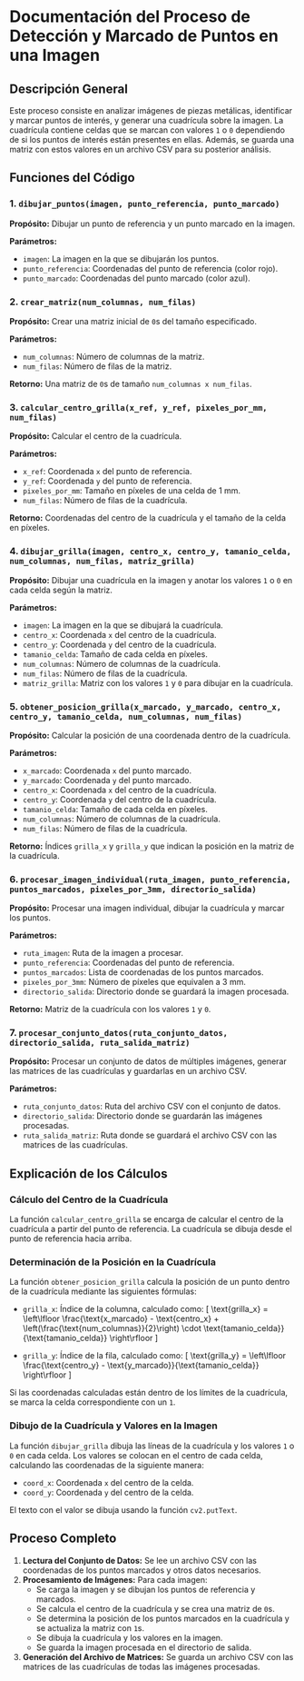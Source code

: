 # Documentación del Proceso de Detección y Marcado de Puntos en una Imagen

## Descripción General

Este proceso consiste en analizar imágenes de piezas metálicas, identificar y marcar puntos de interés, y generar una cuadrícula sobre la imagen. La cuadrícula contiene celdas que se marcan con valores `1` o `0` dependiendo de si los puntos de interés están presentes en ellas. Además, se guarda una matriz con estos valores en un archivo CSV para su posterior análisis.

## Funciones del Código

### 1. `dibujar_puntos(imagen, punto_referencia, punto_marcado)`

**Propósito:** Dibujar un punto de referencia y un punto marcado en la imagen.

**Parámetros:**
- `imagen`: La imagen en la que se dibujarán los puntos.
- `punto_referencia`: Coordenadas del punto de referencia (color rojo).
- `punto_marcado`: Coordenadas del punto marcado (color azul).

### 2. `crear_matriz(num_columnas, num_filas)`

**Propósito:** Crear una matriz inicial de `0`s del tamaño especificado.

**Parámetros:**
- `num_columnas`: Número de columnas de la matriz.
- `num_filas`: Número de filas de la matriz.

**Retorno:** Una matriz de `0`s de tamaño `num_columnas x num_filas`.

### 3. `calcular_centro_grilla(x_ref, y_ref, pixeles_por_mm, num_filas)`

**Propósito:** Calcular el centro de la cuadrícula.

**Parámetros:**
- `x_ref`: Coordenada `x` del punto de referencia.
- `y_ref`: Coordenada `y` del punto de referencia.
- `pixeles_por_mm`: Tamaño en píxeles de una celda de 1 mm.
- `num_filas`: Número de filas de la cuadrícula.

**Retorno:** Coordenadas del centro de la cuadrícula y el tamaño de la celda en píxeles.

### 4. `dibujar_grilla(imagen, centro_x, centro_y, tamanio_celda, num_columnas, num_filas, matriz_grilla)`

**Propósito:** Dibujar una cuadrícula en la imagen y anotar los valores `1` o `0` en cada celda según la matriz.

**Parámetros:**
- `imagen`: La imagen en la que se dibujará la cuadrícula.
- `centro_x`: Coordenada `x` del centro de la cuadrícula.
- `centro_y`: Coordenada `y` del centro de la cuadrícula.
- `tamanio_celda`: Tamaño de cada celda en píxeles.
- `num_columnas`: Número de columnas de la cuadrícula.
- `num_filas`: Número de filas de la cuadrícula.
- `matriz_grilla`: Matriz con los valores `1` y `0` para dibujar en la cuadrícula.

### 5. `obtener_posicion_grilla(x_marcado, y_marcado, centro_x, centro_y, tamanio_celda, num_columnas, num_filas)`

**Propósito:** Calcular la posición de una coordenada dentro de la cuadrícula.

**Parámetros:**
- `x_marcado`: Coordenada `x` del punto marcado.
- `y_marcado`: Coordenada `y` del punto marcado.
- `centro_x`: Coordenada `x` del centro de la cuadrícula.
- `centro_y`: Coordenada `y` del centro de la cuadrícula.
- `tamanio_celda`: Tamaño de cada celda en píxeles.
- `num_columnas`: Número de columnas de la cuadrícula.
- `num_filas`: Número de filas de la cuadrícula.

**Retorno:** Índices `grilla_x` y `grilla_y` que indican la posición en la matriz de la cuadrícula.

### 6. `procesar_imagen_individual(ruta_imagen, punto_referencia, puntos_marcados, pixeles_por_3mm, directorio_salida)`

**Propósito:** Procesar una imagen individual, dibujar la cuadrícula y marcar los puntos.

**Parámetros:**
- `ruta_imagen`: Ruta de la imagen a procesar.
- `punto_referencia`: Coordenadas del punto de referencia.
- `puntos_marcados`: Lista de coordenadas de los puntos marcados.
- `pixeles_por_3mm`: Número de píxeles que equivalen a 3 mm.
- `directorio_salida`: Directorio donde se guardará la imagen procesada.

**Retorno:** Matriz de la cuadrícula con los valores `1` y `0`.

### 7. `procesar_conjunto_datos(ruta_conjunto_datos, directorio_salida, ruta_salida_matriz)`

**Propósito:** Procesar un conjunto de datos de múltiples imágenes, generar las matrices de las cuadrículas y guardarlas en un archivo CSV.

**Parámetros:**
- `ruta_conjunto_datos`: Ruta del archivo CSV con el conjunto de datos.
- `directorio_salida`: Directorio donde se guardarán las imágenes procesadas.
- `ruta_salida_matriz`: Ruta donde se guardará el archivo CSV con las matrices de las cuadrículas.

## Explicación de los Cálculos

### Cálculo del Centro de la Cuadrícula

La función `calcular_centro_grilla` se encarga de calcular el centro de la cuadrícula a partir del punto de referencia. La cuadrícula se dibuja desde el punto de referencia hacia arriba.

### Determinación de la Posición en la Cuadrícula

La función `obtener_posicion_grilla` calcula la posición de un punto dentro de la cuadrícula mediante las siguientes fórmulas:

- `grilla_x`: Índice de la columna, calculado como:
  \[
  \text{grilla\_x} = \left\lfloor \frac{\text{x\_marcado} - \text{centro\_x} + \left(\frac{\text{num\_columnas}}{2}\right) \cdot \text{tamanio\_celda}}{\text{tamanio\_celda}} \right\rfloor
  \]

- `grilla_y`: Índice de la fila, calculado como:
  \[
  \text{grilla\_y} = \left\lfloor \frac{\text{centro\_y} - \text{y\_marcado}}{\text{tamanio\_celda}} \right\rfloor
  \]

Si las coordenadas calculadas están dentro de los límites de la cuadrícula, se marca la celda correspondiente con un `1`.

### Dibujo de la Cuadrícula y Valores en la Imagen

La función `dibujar_grilla` dibuja las líneas de la cuadrícula y los valores `1` o `0` en cada celda. Los valores se colocan en el centro de cada celda, calculando las coordenadas de la siguiente manera:

- `coord_x`: Coordenada `x` del centro de la celda.
- `coord_y`: Coordenada `y` del centro de la celda.

El texto con el valor se dibuja usando la función `cv2.putText`.

## Proceso Completo

1. **Lectura del Conjunto de Datos:** Se lee un archivo CSV con las coordenadas de los puntos marcados y otros datos necesarios.
2. **Procesamiento de Imágenes:** Para cada imagen:
    - Se carga la imagen y se dibujan los puntos de referencia y marcados.
    - Se calcula el centro de la cuadrícula y se crea una matriz de `0`s.
    - Se determina la posición de los puntos marcados en la cuadrícula y se actualiza la matriz con `1`s.
    - Se dibuja la cuadrícula y los valores en la imagen.
    - Se guarda la imagen procesada en el directorio de salida.
3. **Generación del Archivo de Matrices:** Se guarda un archivo CSV con las matrices de las cuadrículas de todas las imágenes procesadas.

